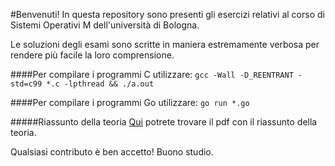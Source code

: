 #Benvenuti! 
In questa repository sono presenti gli esercizi relativi al corso di Sistemi Operativi M dell'università di Bologna.

Le soluzioni degli esami sono scritte in maniera estremamente verbosa per rendere più facile la loro comprensione.

####Per compilare i programmi C utilizzare:
`gcc -Wall -D_REENTRANT -std=c99 *.c -lpthread && ./a.out`

####Per compilare i programmi Go utilizzare:
`go run *.go`

#####Riassunto della teoria
[Qui](http://) potrete trovare il pdf con il riassunto della teoria.

Qualsiasi contributo è ben accetto! Buono studio.